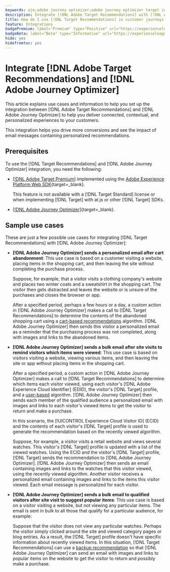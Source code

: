 ```yaml
---
keywords: ajo;adobe journey optimizer;adobe journey optimizer target integration;recommendations;target recommendations;integration
description: Integrate [!DNL Adobe Target Recommendations] with [!DNL Adobe Journey Optimizer].
title: How do I use [!DNL Target Recommendations] in customer journeys using [!DNL Adobe Journey Optimizer]?
feature: Integrations
badgePremium: label="Premium" type="Positive" url="https://experienceleague.adobe.com/docs/target/using/introduction/intro.html?lang=en#premium newtab=true" tooltip="See what's included in Target Premium."
badgeBeta: label="Beta" type="Informative" url="https://experienceleague.adobe.com/docs/target/using/introduction/intro.html#beta newtab=true" tooltip="What are Beta features in [!DNL Adobe Target]."
hide: yes
hidefromtoc: yes
---
```

# Integrate [!DNL Adobe Target Recommendations] and [!DNL Adobe Journey Optimizer]

This article explains use cases and information to help you set up the integration between [!DNL Adobe Target Recommendations] and [!DNL Adobe Journey Optimizer] to help you deliver connected, contextual, and personalized experiences to your customers.

This integration helps you drive more conversions and see the impact of email messages containing personalized recommendations.

## Prerequisites 

To use the [!DNL Target Recommendations] and [!DNL Adobe Journey Optimizer] integration, you need the following:

* [[!DNL Adobe Target Premium]](/help/main/c-intro/intro.md#premium) implemented using the [Adobe Experience Platform Web SDK](https://experienceleague.adobe.com/docs/target-dev/developer/client-side/aep-web-sdk.html){target=_blank}.

  This feature is not available with a [!DNL Target Standard] license or when implementing [!DNL Target] with at.js or other [!DNL Target] SDKs.

* [[!DNL Adobe Journey Optimizer]](https://experienceleague.adobe.com/docs/journey-optimizer/using/ajo-home.html){target=_blank}.

## Sample use cases

These are just a few possible use cases for integrating [!DNL Target Recommendations] with [!DNL Adobe Journey Optimizer]: 

* **[!DNL Adobe Journey Optimizer] sends a personalized email after cart abandonment**: This use case is based on a customer visiting a website, placing items in the shopping cart, and then leaving the site without completing the purchase process. 

  Suppose, for example, that a visitor visits a clothing company's website and places two winter coats and a sweatshirt in the shopping cart. The visitor then gets distracted and leaves the website or is unsure of the purchases and closes the browser or app. 

  After a specified period, perhaps a few hours or a day, a custom action in [!DNL Adobe Journey Optimizer] makes a call to [!DNL Target Recommendations] to determine the contents of the abandoned shopping cart using a [cart-based recommendations](/help/main/c-recommendations/c-algorithms/base-the-recommendation-on-a-recommendation-key.md) algorithm. [!DNL Adobe Journey Optimizer] then sends this visitor a personalized email as a reminder that the purchasing process was not completed, along with images and links to the abandoned items.

* **[!DNL Adobe Journey Optimizer] sends a bulk email after site visits to remind visitors which items were viewed**: This use case is based on visitors visiting a website, viewing various items, and then leaving the site or app without placing items in the shopping cart.

  After a specified period, a custom action in [!DNL Adobe Journey Optimizer] makes a call to [!DNL Target Recommendations] to determine which items each visitor viewed, using each visitor's [!DNL Adobe Experience Cloud Identifier] (EDID), the visitor's [!DNL Target] profile, and a [user-based](/help/main/c-recommendations/c-algorithms/base-the-recommendation-on-a-recommendation-key.md) algorithm. [!DNL Adobe Journey Optimizer] then sends each member of the qualified audience a personalized email with images and links to each visitor's viewed items to get the visitor to return and make a purchase.
  
  In this scenario, the [!UICONTROL Experience Cloud Visitor ID] (ECID) and the contents of each visitor's [!DNL Target] profile is used to generate the recommendation based on the recently viewed algorithm. 
  
  Suppose, for example, a visitor visits a retail website and views several watches. This visitor's [!DNL Target] profile is updated with a list of the viewed watches. Using the ECID and the visitor's [!DNL Target] profile, [!DNL Target] sends the recommendation to [!DNL Adobe Journey Optimizer]. [!DNL Adobe Journey Optimizer] then sends an email containing images and links to the watches that this visitor viewed, using the recently viewed algorithm. Another visitor receives a personalized email containing images and links to the items this visitor viewed. Each email message is personalized for each visitor.

* **[!DNL Adobe Journey Optimizer] sends a bulk email to qualified visitors after site visit to suggest popular items**: This use case is based on a visitor visiting a website, but not viewing any particular items. The email is sent in bulk to all those that qualify for a particular audience, for example:
  
  Suppose that the visitor does not view any particular watches. Perhaps the visitor simply clicked around the site and viewed category pages or blog entries. As a result, the [!DNL Target] profile doesn't have specific information about recently viewed items. In this situation, [!DNL Target Recommendations] can use a [backup recommendation](/help/main/c-recommendations/c-algorithms/backup-recs.md) so that [!DNL Adobe Journey Optimizer] can send an email with images and links to popular items on the website to get the visitor to return and possibly make a purchase.


